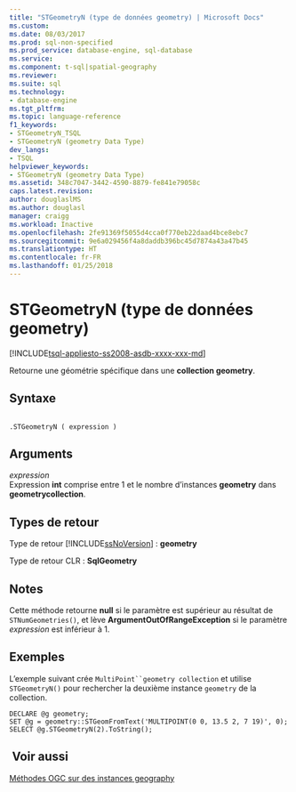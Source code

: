 ```yaml
---
title: "STGeometryN (type de données geometry) | Microsoft Docs"
ms.custom: 
ms.date: 08/03/2017
ms.prod: sql-non-specified
ms.prod_service: database-engine, sql-database
ms.service: 
ms.component: t-sql|spatial-geography
ms.reviewer: 
ms.suite: sql
ms.technology:
- database-engine
ms.tgt_pltfrm: 
ms.topic: language-reference
f1_keywords:
- STGeometryN_TSQL
- STGeometryN (geometry Data Type)
dev_langs:
- TSQL
helpviewer_keywords:
- STGeometryN (geometry Data Type)
ms.assetid: 348c7047-3442-4590-8879-fe841e79058c
caps.latest.revision: 
author: douglaslMS
ms.author: douglasl
manager: craigg
ms.workload: Inactive
ms.openlocfilehash: 2fe91369f5055d4cca0f770eb22daad4bce8ebc7
ms.sourcegitcommit: 9e6a029456f4a8daddb396bc45d7874a43a47b45
ms.translationtype: HT
ms.contentlocale: fr-FR
ms.lasthandoff: 01/25/2018
---
```

# <a name="stgeometryn-geometry-data-type"></a>STGeometryN (type de données geometry)
[!INCLUDE[tsql-appliesto-ss2008-asdb-xxxx-xxx-md](../../includes/tsql-appliesto-ss2008-asdb-xxxx-xxx-md.md)]

Retourne une géométrie spécifique dans une **collection geometry**.
  
## <a name="syntax"></a>Syntaxe  
  
```  
  
.STGeometryN ( expression )  
```  
  
## <a name="arguments"></a>Arguments  
 *expression*  
 Expression **int** comprise entre 1 et le nombre d’instances **geometry** dans **geometrycollection**.  
  
## <a name="return-types"></a>Types de retour  
 Type de retour [!INCLUDE[ssNoVersion](../../includes/ssnoversion-md.md)] : **geometry**  
  
 Type de retour CLR : **SqlGeometry**  
  
## <a name="remarks"></a>Notes   
 Cette méthode retourne **null** si le paramètre est supérieur au résultat de `STNumGeometries()`, et lève **ArgumentOutOfRangeException** si le paramètre *expression* est inférieur à 1.  
  
## <a name="examples"></a>Exemples  
 L’exemple suivant crée `MultiPoint``geometry collection` et utilise `STGeometryN()` pour rechercher la deuxième instance `geometry` de la collection.  
  
```  
DECLARE @g geometry;  
SET @g = geometry::STGeomFromText('MULTIPOINT(0 0, 13.5 2, 7 19)', 0);  
SELECT @g.STGeometryN(2).ToString();  
```  
  
## <a name="see-also"></a> Voir aussi  
 [Méthodes OGC sur des instances geography](../../t-sql/spatial-geometry/ogc-methods-on-geometry-instances.md)  
  
  

